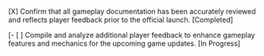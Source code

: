 [X] Confirm that all gameplay documentation has been accurately reviewed and reflects player feedback prior to the official launch. [Completed]

[- [ ] Compile and analyze additional player feedback to enhance gameplay features and mechanics for the upcoming game updates. [In Progress]